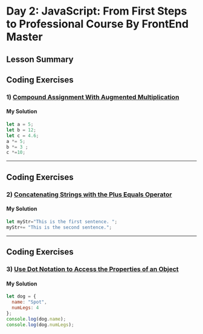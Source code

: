 
# Day 2: JavaScript: From First Steps to Professional Course By FrontEnd Master

## Lesson Summary



## Coding Exercises

### 1) [Compound Assignment With Augmented Multiplication](https://www.freecodecamp.org/learn/javascript-algorithms-and-data-structures/basic-javascript/compound-assignment-with-augmented-multiplication)

#### My Solution


```javascript
let a = 5;
let b = 12;
let c = 4.6;
a *= 5;
b *= 3 ;
c *=10;

```
*************************************************************************************************************
## Coding Exercises

### 2) [Concatenating Strings with the Plus Equals Operator](https://www.freecodecamp.org/learn/javascript-algorithms-and-data-structures/basic-javascript/concatenating-strings-with-the-plus-equals-operator)

#### My Solution


```javascript
let myStr="This is the first sentence. ";
myStr+= "This is the second sentence.";
```
*************************************************************************************************************
## Coding Exercises

### 3) [Use Dot Notation to Access the Properties of an Object](https://www.freecodecamp.org/learn/javascript-algorithms-and-data-structures/object-oriented-programming/use-dot-notation-to-access-the-properties-of-an-object)

#### My Solution


```javascript
let dog = {
  name: "Spot",
  numLegs: 4
};
console.log(dog.name);
console.log(dog.numLegs);
```

